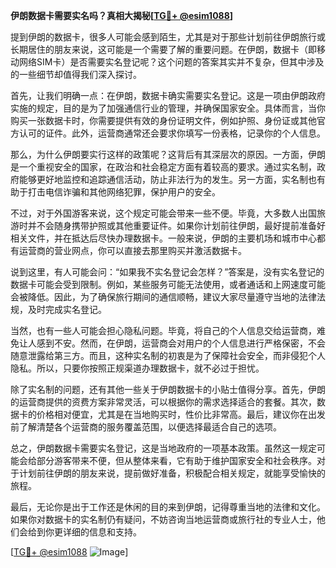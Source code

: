 **伊朗数据卡需要实名吗？真相大揭秘[[TG💪+ @esim1088](https://t.me/s/esim1088)]**

提到伊朗的数据卡，很多人可能会感到陌生，尤其是对于那些计划前往伊朗旅行或长期居住的朋友来说，这可能是一个需要了解的重要问题。在伊朗，数据卡（即移动网络SIM卡）是否需要实名登记呢？这个问题的答案其实并不复杂，但其中涉及的一些细节却值得我们深入探讨。

首先，让我们明确一点：在伊朗，数据卡确实需要实名登记。这是一项由伊朗政府实施的规定，目的是为了加强通信行业的管理，并确保国家安全。具体而言，当你购买一张数据卡时，你需要提供有效的身份证明文件，例如护照、身份证或其他官方认可的证件。此外，运营商通常还会要求你填写一份表格，记录你的个人信息。

那么，为什么伊朗要实行这样的政策呢？这背后有其深层次的原因。一方面，伊朗是一个重视安全的国家，在政治和社会稳定方面有着较高的要求。通过实名制，政府能够更好地监控和追踪通信活动，防止非法行为的发生。另一方面，实名制也有助于打击电信诈骗和其他网络犯罪，保护用户的安全。

不过，对于外国游客来说，这个规定可能会带来一些不便。毕竟，大多数人出国旅游时并不会随身携带护照或其他重要证件。如果你计划前往伊朗，最好提前准备好相关文件，并在抵达后尽快办理数据卡。一般来说，伊朗的主要机场和城市中心都有运营商的营业网点，你可以直接去那里购买并激活数据卡。

说到这里，有人可能会问：“如果我不实名登记会怎样？”答案是，没有实名登记的数据卡可能会受到限制。例如，某些服务可能无法使用，或者通话和上网速度可能会被降低。因此，为了确保旅行期间的通信顺畅，建议大家尽量遵守当地的法律法规，及时完成实名登记。

当然，也有一些人可能会担心隐私问题。毕竟，将自己的个人信息交给运营商，难免让人感到不安。然而，在伊朗，运营商会对用户的个人信息进行严格保密，不会随意泄露给第三方。而且，这种实名制的初衷是为了保障社会安全，而非侵犯个人隐私。所以，只要你按照正规渠道办理数据卡，就不必过于担忧。

除了实名制的问题，还有其他一些关于伊朗数据卡的小贴士值得分享。首先，伊朗的运营商提供的资费方案非常灵活，可以根据你的需求选择适合的套餐。其次，数据卡的价格相对便宜，尤其是在当地购买时，性价比非常高。最后，建议你在出发前了解清楚各个运营商的服务覆盖范围，以便选择最适合自己的选项。

总之，伊朗数据卡需要实名登记，这是当地政府的一项基本政策。虽然这一规定可能会给部分游客带来不便，但从整体来看，它有助于维护国家安全和社会秩序。对于计划前往伊朗的朋友来说，提前做好准备，积极配合相关规定，就能享受愉快的旅程。

最后，无论你是出于工作还是休闲的目的来到伊朗，记得尊重当地的法律和文化。如果你对数据卡的实名制仍有疑问，不妨咨询当地运营商或旅行社的专业人士，他们会给到你更详细的信息和支持。

[[TG💪+ @esim1088](https://t.me/s/esim1088) ![Image](https://i.postimg.cc/4NQfJmqS/Snipaste-2025-05-13-00-14-12.png)]